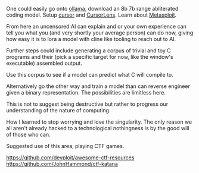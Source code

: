 One could easily go onto [ollama](https://ollama.com/), download an 8b 7b range abliterated coding model. Setup [cursor](https://www.cursor.com/) and [CursorLens](https://www.cursorlens.com/). Learn about [Metasploit](https://www.metasploit.com/). 

From here an uncensored AI can explain and or your own experience can tell you what you (and very shortly your average person) can do now, giving how easy it is to lora a model with cline like tooling to reach out to AI.

Further steps could include generating a corpus of trivial and toy C programs and their (pick a specific target for now, like the window's executable) assembled output. 

Use this corpus to see if a model can predict what C will compile to. 

Alternatively go the other way and train a model than can reverse engineer given a binary representation. The possibilities are limitless here.

This is not to suggest being destructive but rather to progress our understanding of the nature of computing.

How I learned to stop worrying and love the singularity. The only reason we all aren't already hacked to a technological nothingness is by the good will of those who can.

Suggested use of this area, playing CTF games.

https://github.com/devploit/awesome-ctf-resources
https://github.com/JohnHammond/ctf-katana
